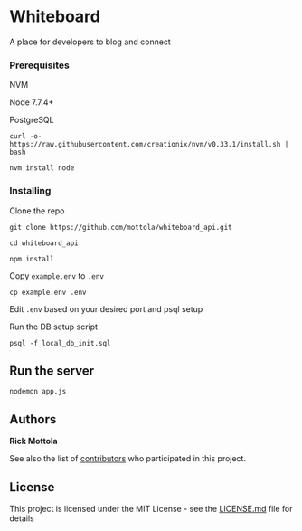 # Whiteboard

A place for developers to blog and connect


### Prerequisites
NVM

Node 7.7.4+

PostgreSQL

```
curl -o- https://raw.githubusercontent.com/creationix/nvm/v0.33.1/install.sh | bash

nvm install node

```

### Installing

Clone the repo

```
git clone https://github.com/mottola/whiteboard_api.git

cd whiteboard_api

npm install
```

Copy `example.env` to `.env`

```
cp example.env .env
```

Edit `.env` based on your desired port and psql setup


Run the DB setup script

```
psql -f local_db_init.sql
```

## Run the server

```
nodemon app.js
```


## Authors

**Rick Mottola**

See also the list of [contributors](https://github.com/will/edit/later) who participated in this project.

## License

This project is licensed under the MIT License - see the [LICENSE.md](LICENSE.md) file for details
